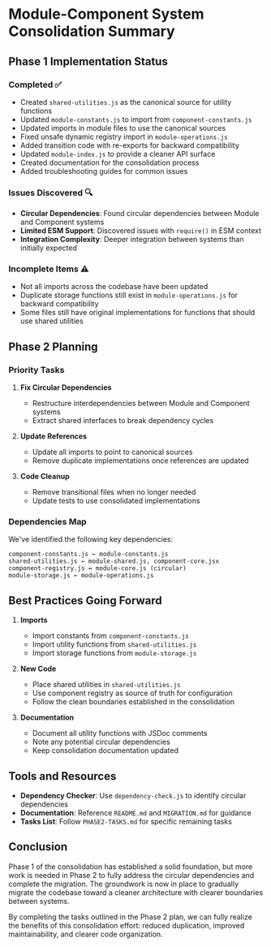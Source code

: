 # Module-Component System Consolidation Summary

## Phase 1 Implementation Status 

### Completed ✅
- Created `shared-utilities.js` as the canonical source for utility functions
- Updated `module-constants.js` to import from `component-constants.js`
- Updated imports in module files to use the canonical sources
- Fixed unsafe dynamic registry import in `module-operations.js`
- Added transition code with re-exports for backward compatibility
- Updated `module-index.js` to provide a cleaner API surface
- Created documentation for the consolidation process
- Added troubleshooting guides for common issues

### Issues Discovered 🔍
- **Circular Dependencies**: Found circular dependencies between Module and Component systems
- **Limited ESM Support**: Discovered issues with `require()` in ESM context
- **Integration Complexity**: Deeper integration between systems than initially expected

### Incomplete Items ⚠️
- Not all imports across the codebase have been updated
- Duplicate storage functions still exist in `module-operations.js` for backward compatibility
- Some files still have original implementations for functions that should use shared utilities

## Phase 2 Planning

### Priority Tasks 
1. **Fix Circular Dependencies**
   - Restructure interdependencies between Module and Component systems
   - Extract shared interfaces to break dependency cycles

2. **Update References**
   - Update all imports to point to canonical sources
   - Remove duplicate implementations once references are updated

3. **Code Cleanup**
   - Remove transitional files when no longer needed
   - Update tests to use consolidated implementations

### Dependencies Map
We've identified the following key dependencies:

```
component-constants.js ← module-constants.js
shared-utilities.js ← module-shared.js, component-core.jsx
component-registry.js ↔ module-core.js (circular)
module-storage.js ← module-operations.js
```

## Best Practices Going Forward

1. **Imports**
   - Import constants from `component-constants.js`
   - Import utility functions from `shared-utilities.js`
   - Import storage functions from `module-storage.js`

2. **New Code**
   - Place shared utilities in `shared-utilities.js`
   - Use component registry as source of truth for configuration
   - Follow the clean boundaries established in the consolidation

3. **Documentation**
   - Document all utility functions with JSDoc comments
   - Note any potential circular dependencies
   - Keep consolidation documentation updated

## Tools and Resources

- **Dependency Checker**: Use `dependency-check.js` to identify circular dependencies
- **Documentation**: Reference `README.md` and `MIGRATION.md` for guidance
- **Tasks List**: Follow `PHASE2-TASKS.md` for specific remaining tasks

## Conclusion

Phase 1 of the consolidation has established a solid foundation, but more work is needed in Phase 2 to fully address the circular dependencies and complete the migration. The groundwork is now in place to gradually migrate the codebase toward a cleaner architecture with clearer boundaries between systems.

By completing the tasks outlined in the Phase 2 plan, we can fully realize the benefits of this consolidation effort: reduced duplication, improved maintainability, and clearer code organization.
